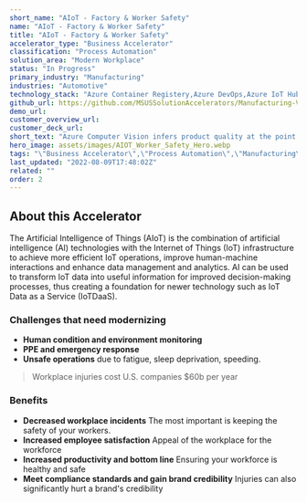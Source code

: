 ```yaml
---
short_name: "AIoT - Factory & Worker Safety"
name: "AIoT - Factory & Worker Safety"
title: "AIoT - Factory & Worker Safety"
accelerator_type: "Business Accelerator"
classification: "Process Automation"
solution_area: "Modern Workplace"
status: "In Progress"
primary_industry: "Manufacturing"
industries: "Automotive"
technology_stack: "Azure Container Registery,Azure DevOps,Azure IoT Hub,Azure KeyVault,Azure Machine Learning,Azure SQL,Azure Storage,Cognitive Services,Docker,Power BI,Python"
github_url: https://github.com/MSUSSolutionAccelerators/Manufacturing-Vision-Solution-Accelerator-AMD64
demo_url: 
customer_overview_url: 
customer_deck_url: 
short_text: "Azure Computer Vision infers product quality at the point of manufacture on the assembly line in real-time"
hero_image: assets/images/AIOT_Worker_Safety_Hero.webp
tags: "\"Business Accelerator\",\"Process Automation\",\"Manufacturing\",\"Automotive\",\"Azure Container Registery\",\"Azure DevOps\",\"Azure IoT Hub\",\"Azure KeyVault\",\"Azure Machine Learning\",\"Azure SQL\",\"Azure Storage\",\"Cognitive Services\",\"Docker\",\"Power BI\",\"Python\",\"Modern Workplace\",\"In Progress\""
last_updated: "2022-08-09T17:48:02Z"
related: ""
order: 2
---
```

## About this Accelerator

The Artificial Intelligence of Things (AIoT) is the combination of artificial intelligence (AI) technologies with the Internet of Things (IoT) infrastructure to achieve more efficient IoT operations, improve human-machine interactions and enhance data management and analytics. AI can be used to transform IoT data into useful information for improved decision-making processes, thus creating a foundation for newer technology such as IoT Data as a Service (IoTDaaS).

### Challenges that need modernizing

* **Human condition and environment monitoring**
* **PPE and emergency response**
* **Unsafe operations** due to fatigue, sleep deprivation, speeding.

> Workplace injuries cost U.S. companies $60b per year

### Benefits

* **Decreased workplace incidents** The most important is keeping the safety of your workers.
* **Increased employee satisfaction** Appeal of the workplace for the workforce
* **Increased productivity and bottom line** Ensuring your workforce is healthy and safe
* **Meet compliance standards and gain brand credibility** Injuries can also significantly hurt a brand's credibility
